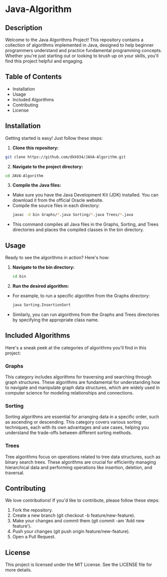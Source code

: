 # Java-Algorithm

## Description
Welcome to the Java Algorithms Project! This repository contains a collection of algorithms implemented in Java, designed to help beginner programmers understand and practice fundamental programming concepts. Whether you're just starting out or looking to brush up on your skills, you'll find this project helpful and engaging.

## Table of Contents
- Installation
- Usage
- Included Algorithms
- Contributing
- License

## Installation
Getting started is easy! Just follow these steps:

1. **Clone this repository:**
  ```bash
  git clone https://github.com/dkk934/JAVA-Algorithm.git
  ```
2. **Navigate to the project directory:**
  ```bash
  cd JAVA-Algorithm
  ```
3. **Compile the Java files:**
  - Make sure you have the Java Development Kit (JDK) installed. You can download it from the official Oracle website.
  - Compile the source files in each directory:
    ```bash
    javac -d bin Graphs/*.java Sorting/*.java Trees/*.java
    ```
  - This command compiles all Java files in the Graphs, Sorting, and Trees directories and places the compiled classes in the bin directory.

## Usage
Ready to see the algorithms in action? Here's how:
 
1. **Navigate to the bin directory:**
    ```bash
    cd bin
    ```
2. **Run the desired algorithm:**
  - For example, to run a specific algorithm from the Graphs directory:
    ```bash
    java Sorting.InsertionSort
    ```
  - Similarly, you can run algorithms from the Graphs and Trees directories by specifying the appropriate class name.
 
## Included Algorithms
Here's a sneak peek at the categories of algorithms you'll find in this project:

 ### Graphs
  This category includes algorithms for traversing and searching through graph structures. These algorithms are fundamental for understanding how to navigate and manipulate graph data       structures, which are widely used in computer science for modeling relationships and connections.

 ### Sorting
  Sorting algorithms are essential for arranging data in a specific order, such as ascending or descending. This category covers various sorting techniques, each with its own advantages     and use cases, helping you understand the trade-offs between different sorting methods.

 ### Trees
  Tree algorithms focus on operations related to tree data structures, such as binary search trees. These algorithms are crucial for efficiently managing hierarchical data and performing    operations like insertion, deletion, and traversal.
  
## Contributing
We love contributions! If you'd like to contribute, please follow these steps:

1. Fork the repository.
2. Create a new branch (git checkout -b feature/new-feature).
3. Make your changes and commit them (git commit -am 'Add new feature').
4. Push your changes (git push origin feature/new-feature).
5. Open a Pull Request.

## License
This project is licensed under the MIT License. See the LICENSE file for more details.
